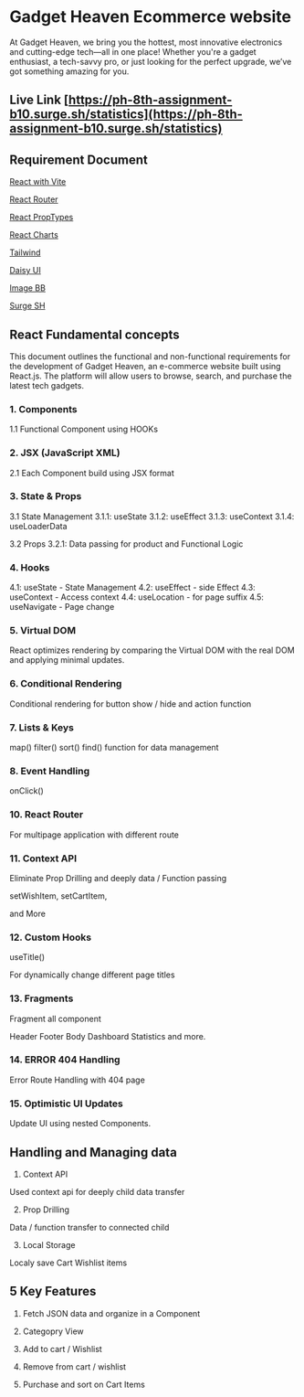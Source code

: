 # Gadget Heaven Ecommerce website 

At Gadget Heaven, we bring you the hottest, most innovative electronics and cutting-edge tech—all in one place! Whether you're a gadget enthusiast, a tech-savvy pro, or just looking for the perfect upgrade, we’ve got something amazing for you.

## Live Link [https://ph-8th-assignment-b10.surge.sh/statistics](https://ph-8th-assignment-b10.surge.sh/statistics)


## Requirement Document

[React with Vite](https://vite.dev/guide/)

[React Router](https://reactrouter.com/)

[React PropTypes](https://www.npmjs.com/package/prop-types)

[React Charts](https://recharts.org/en-US/)

[Tailwind](https://tailwindcss.com/)

[Daisy UI](https://daisyui.com/store/)

[Image BB](https://imgbb.com/)

[Surge SH](surge.sh)

## React Fundamental concepts

This document outlines the functional and non-functional requirements for the development of Gadget Heaven, an e-commerce website built using React.js. The platform will allow users to browse, search, and purchase the latest tech gadgets.

### 1. Components
1.1 Functional Component using HOOKs

### 2. JSX (JavaScript XML)
2.1 Each Component build using JSX format

### 3. State & Props
3.1 State Management
3.1.1: useState
3.1.2: useEffect
3.1.3: useContext
3.1.4: useLoaderData

3.2 Props
3.2.1: Data passing for product and Functional Logic

### 4. Hooks
4.1: useState - State Management
4.2: useEffect - side Effect 
4.3: useContext - Access context
4.4: useLocation - for page suffix
4.5: useNavigate - Page change

### 5. Virtual DOM
React optimizes rendering by comparing the Virtual DOM with the real DOM and applying minimal updates.

### 6. Conditional Rendering
Conditional rendering for button show / hide and action function

### 7. Lists & Keys
map()
filter()
sort()
find()
function for data management

### 8. Event Handling
onClick()

### 10. React Router
For multipage application with different route

### 11. Context API
Eliminate Prop Drilling and deeply data / Function passing 

setWishItem,
setCartItem,

and More


### 12. Custom Hooks
useTitle()

For dynamically change different page titles

### 13. Fragments

Fragment all component 

Header
Footer
Body
Dashboard
Statistics
and more.

### 14. ERROR 404 Handling
Error Route Handling with 404 page

### 15. Optimistic UI Updates

Update UI using nested Components.

## Handling and Managing data

1. Context API

Used context api for deeply child data transfer

2. Prop Drilling

Data / function transfer to connected child

3. Local Storage

Localy save Cart Wishlist items

## 5 Key Features

1. Fetch JSON data and organize in a Component

2. Categopry View

3. Add to cart / Wishlist

4. Remove from cart / wishlist

5. Purchase and sort on Cart Items

